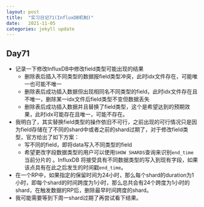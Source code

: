 ```yaml
---
layout: post
title:  "实习日记71(InfluxDB机制)"
date:   2021-11-05
categories: jekyll update
---
```


## Day71

- 记录一下修改InfluxDB中修改field类型可能出现的结果
  - 删除表后插入不同类型的数据报field类型冲突，此时idx文件存在，可能唯一也可能不唯一
  - 删除表后成功插入数据但出现相同名不同类型的field，此时idx文件存在且不唯一，删除某一idx文件后field类型不变但数据丢失
  - 删除表后成功插入数据并且替换了field类型，这个是希望达到的预期效果，此时idx可能存在且唯一，可能不存在。
- 我明白了，其实替换field类型的操作依旧不可行，之前出现的可行情况只是因为field存储在了不同的shard中或者之前的shard过期了，对于修改field类型，官方给出了如下方案：
  - 写不同的field，即将data写入不同类型的field
  - 希望更改字段数据类型的用户可以使用`SHOW SHARDS`查询来识别`end_time`当前分片的 。InfluxDB 将接受具有不同数据类型的写入到现有字段，如果该点具有在此之后发生的时间戳`end_time`。
- 在一个RP中，如果指定的保留时间为24小时，那么每个shard的duration为1小时，即每个shard的时间跨度为1小时，那么总共会有24个跨度为1小时的shard，在触发数据的RP后，删除最早时间跨度的shard。
- 我可能需要等到下周一shard过期了再尝试看下结果。
